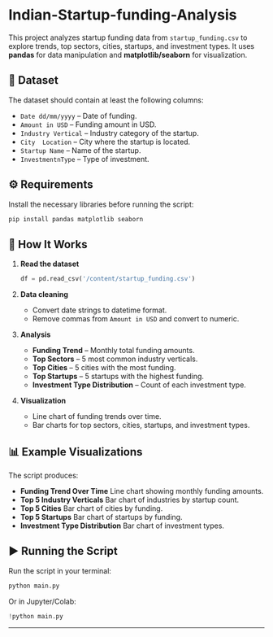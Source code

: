 # Indian-Startup-funding-Analysis

This project analyzes startup funding data from `startup_funding.csv` to explore trends, top sectors, cities, startups, and investment types. It uses **pandas** for data manipulation and **matplotlib/seaborn** for visualization.

## 📂 Dataset

The dataset should contain at least the following columns:

* `Date dd/mm/yyyy` – Date of funding.
* `Amount in USD` – Funding amount in USD.
* `Industry Vertical` – Industry category of the startup.
* `City  Location` – City where the startup is located.
* `Startup Name` – Name of the startup.
* `InvestmentnType` – Type of investment.

## ⚙️ Requirements

Install the necessary libraries before running the script:

```bash
pip install pandas matplotlib seaborn
```

## 📜 How It Works

1. **Read the dataset**

   ```python
   df = pd.read_csv('/content/startup_funding.csv')
   ```
2. **Data cleaning**

   * Convert date strings to datetime format.
   * Remove commas from `Amount in USD` and convert to numeric.
3. **Analysis**

   * **Funding Trend** – Monthly total funding amounts.
   * **Top Sectors** – 5 most common industry verticals.
   * **Top Cities** – 5 cities with the most funding.
   * **Top Startups** – 5 startups with the highest funding.
   * **Investment Type Distribution** – Count of each investment type.
4. **Visualization**

   * Line chart of funding trends over time.
   * Bar charts for top sectors, cities, startups, and investment types.

## 📊 Example Visualizations

The script produces:

* **Funding Trend Over Time**
  Line chart showing monthly funding amounts.
* **Top 5 Industry Verticals**
  Bar chart of industries by startup count.
* **Top 5 Cities**
  Bar chart of cities by funding.
* **Top 5 Startups**
  Bar chart of startups by funding.
* **Investment Type Distribution**
  Bar chart of investment types.

## ▶️ Running the Script

Run the script in your terminal:

```bash
python main.py
```

Or in Jupyter/Colab:

```python
!python main.py
```

---
